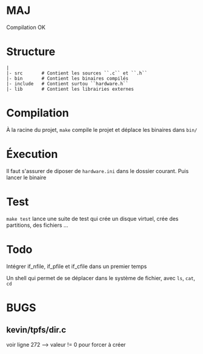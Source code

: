 # MAJ

Compilation OK

# Structure

    |
    |- src       # Contient les sources ``.c`` et ``.h``
    |- bin       # Contient les binaires compilés
    |- include   # Contient surtou ``hardware.h``
    |- lib       # Contient les librairies externes

# Compilation

À la racine du projet, ``make`` compile le projet et déplace les binaires dans ``bin/``

# Éxecution

Il faut s'assurer de diposer de ``hardware.ini`` dans le dossier courant. Puis lancer le binaire

# Test

``make test`` lance une suite de test qui crée un disque virtuel, crée des partitions, des fichiers …

# Todo

Intégrer if_nfile, if_pfile et if_cfile dans un premier temps

Un shell qui permet de se déplacer dans le système de fichier, avec ``ls``, ``cat``, ``cd``


# BUGS

## kevin/tpfs/dir.c

voir ligne 272 --> valeur != 0 pour forcer à créer

